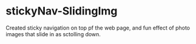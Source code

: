 # stickyNav-SlidingImg
 
Created sticky navigation on top pf the web page, and fun effect of photo images that slide in as sctolling down.

